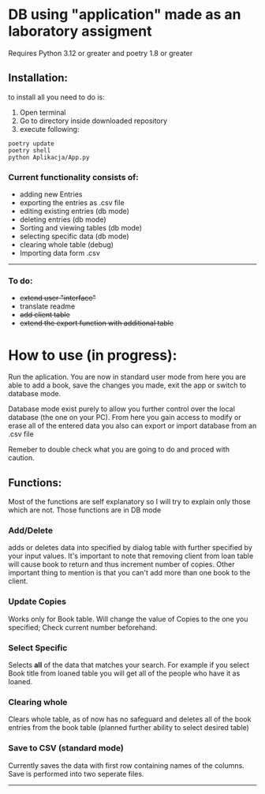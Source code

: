 # DB using "application" made as an laboratory assigment 
Requires Python 3.12 or greater and poetry 1.8 or greater

## Installation:
to install all you need to do is:
1. Open terminal
2. Go to directory inside downloaded repository
3. execute following:
```
poetry update
poetry shell
python Aplikacja/App.py
```

### Current functionality consists of:
- adding new Entries
- exporting the entries as .csv file
- editing existing entries (db mode)
- deleting entries (db mode)
- Sorting and viewing tables (db mode)
- selecting specific data (db mode)
- clearing whole table (debug)
- Importing data form .csv
___
### To do:
- ~~extend user "interface"~~
- translate readme
- ~~add client table~~
- ~~extend the export function with additional table~~

# How to use (in progress):
Run the aplication. You are now in standard user mode from here you are able to add a book, save the changes you made, exit the app or switch to database mode.

Database mode exist purely to allow you further control over the local database (the one on your PC). From here you gain access to modify or erase all of the entered data you also can export or import database from an .csv file

Remeber to double check what you are going to do and proced with caution.

## Functions:
Most of the functions are self explanatory so I will try to explain only those which are not. Those functions are in DB mode
### Add/Delete
adds or deletes data into specified by dialog table with further specified by your input values. It's important to note that removing client from loan table will cause book to return and thus increment number of copies. Other important thing to mention is that you can't add more than one book to the client.
### Update Copies
Works only for Book table. Will change the value of Copies to the one you specified;
Check current number beforehand.
### Select Specific
Selects **all** of the data that matches your search.
For example if you select Book title from loaned table you will get all of the people who have it as loaned.
### Clearing whole
Clears whole table, as of now has no safeguard and deletes all of the book entries from the book table (planned further ability to select desired table)

### Save to CSV (standard mode)
Currently saves the data with first row containing names of the columns. Save is performed into two seperate files.

___
